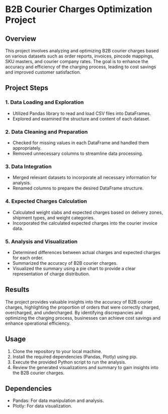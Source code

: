 # B2B Courier Charges Optimization Project

## Overview

This project involves analyzing and optimizing B2B courier charges based on various datasets such as order reports, invoices, pincode mappings, SKU masters, and courier company rates. The goal is to enhance the accuracy and efficiency of the charging process, leading to cost savings and improved customer satisfaction.

## Project Steps

### 1. Data Loading and Exploration

- Utilized Pandas library to read and load CSV files into DataFrames.
- Explored and examined the structure and content of each dataset.

### 2. Data Cleaning and Preparation

- Checked for missing values in each DataFrame and handled them appropriately.
- Removed unnecessary columns to streamline data processing.

### 3. Data Integration

- Merged relevant datasets to incorporate all necessary information for analysis.
- Renamed columns to prepare the desired DataFrame structure.

### 4. Expected Charges Calculation

- Calculated weight slabs and expected charges based on delivery zones, shipment types, and weight categories.
- Incorporated the calculated expected charges into the courier invoice data.

### 5. Analysis and Visualization

- Determined differences between actual charges and expected charges for each order.
- Summarized the accuracy of B2B courier charges.
- Visualized the summary using a pie chart to provide a clear representation of charge distribution.

## Results

The project provides valuable insights into the accuracy of B2B courier charges, highlighting the proportion of orders that were correctly charged, overcharged, and undercharged. By identifying discrepancies and optimizing the charging process, businesses can achieve cost savings and enhance operational efficiency.

## Usage

1. Clone the repository to your local machine.
2. Install the required dependencies (Pandas, Plotly) using pip.
3. Execute the provided Python script to run the analysis.
4. Review the generated visualizations and summary to gain insights into the B2B courier charges.

## Dependencies

- Pandas: For data manipulation and analysis.
- Plotly: For data visualization.
